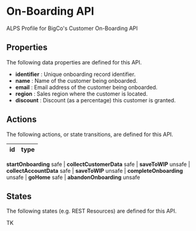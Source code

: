 # On-Boarding API


ALPS Profile for BigCo's Customer On-Boarding API

## Properties


The following data properties are defined for this API.


 - **identifier** : Unique onboarding record identifier.
 - **name** : Name of the customer being onboarded.
 - **email** : Email address of the customer being onboarded.
 - **region** : Sales region where the customer is located.
 - **discount** : Discount (as a percentage) this customer is granted.

## Actions


The following actions, or state transitions, are defined for this API.



id | type
--- | ---
**startOnboarding**
safe | **collectCustomerData**
safe | **saveToWIP**
unsafe | **collectAccountData**
safe | **saveToWIP**
unsafe | **completeOnboarding**
unsafe | **goHome**
safe | **abandonOnboarding**
unsafe

## States


The following states (e.g. REST Resources) are defined for this API.


TK
